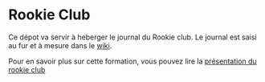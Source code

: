 # Rookie Club

Ce dépot va servir à heberger le journal du Rookie club. Le journal est saisi au fur et à mesure dans le
[wiki](https://github.com/ut7/rookie-club/wiki).

Pour en savoir plus sur cette formation, vous pouvez lire la [présentation du rookie club](https://github.com/ut7/rookie-club/blob/master/rookie_club.md)
